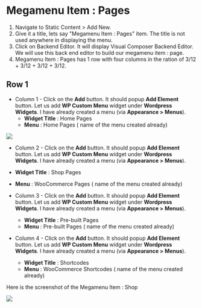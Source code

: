 # Megamenu Item : Pages

1. Navigate to Static Content > Add New.
2. Give it a title, lets say "Megamenu Item : Pages" item. The title is not used anywhere in displaying the menu.
3. Click on Backend Editor. It will display Visual Composer Backend Editor. We will use this back end editor to build our megamenu item : page.
4. Megamenu Item : Pages has 1 row with four columns in the ration of 3/12 + 3/12 + 3/12 + 3/12.

## Row 1

* Column 1 - Click on the **Add** button. It should popup **Add Element** button. Let us add **WP Custom Menu** widget under **Wordpress Widgets**. I have already created a menu (via **Appearance > Menus**).
  * **Widget Title** : Home Pages
  * **Menu** : Home Pages ( name of the menu created already)

 ![](http://transvelo.github.io/docs/sportexx/images/megamenu-item-pages-setting.png)
 * Column 2 - Click on the **Add** button. It should popup **Add Element** button. Let us add **WP Custom Menu** widget under **Wordpress Widgets**. I have already created a menu (via **Appearance > Menus**).
  * **Widget Title** : Shop Pages
  * **Menu** : WooCommerce Pages ( name of the menu created already)

* Column 3 - Click on the **Add** button. It should popup **Add Element** button. Let us add **WP Custom Menu** widget under **Wordpress Widgets**. I have already created a menu (via **Appearance > Menus**).
  * **Widget Title** : Pre-built Pages
  * **Menu** : Pre-built Pages ( name of the menu created already)

* Column 4 - Click on the **Add** button. It should popup **Add Element** button. Let us add **WP Custom Menu** widget under **Wordpress Widgets**. I have already created a menu (via **Appearance > Menus**).
  * **Widget Title** : Shortcodes
  * **Menu** : WooCommerce Shortcodes ( name of the menu created already)

Here is the screenshot of the Megamenu Item : Shop

  ![](http://transvelo.github.io/docs/sportexx/images/megamenu-item-pages.png)
